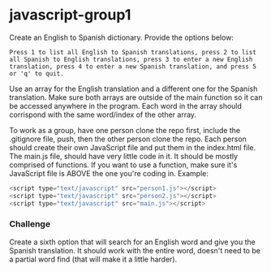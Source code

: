# javascript-group1

Create an English to Spanish dictionary. Provide the options below:
```
Press 1 to list all English to Spanish translations, press 2 to list all Spanish to English translations, press 3 to enter a new English translation, press 4 to enter a new Spanish translation, and press 5 or 'q' to quit.
```
Use an array for the English translation and a different one for the Spanish translation. Make sure both arrays are outside of the main function so it can be accessed anywhere in the program. Each word in the array should corrispond with the same word/index of the other array.

To work as a group, have one person clone the repo first, include the .gitignore file, push, then the other person clone the repo. Each person should create their own JavaScript file and put them in the index.html file. The main.js file, should have very little code in it. It should be mostly comprised of functions. If you want to use a function, make sure it's JavaScript file is ABOVE the one you're coding in. Example:

``` javascript
<script type="text/javascript" src="person1.js"></script>
<script type="text/javascript" src="person2.js"></script>
<script type="text/javascript" src="main.js"></script>
```

### Challenge
Create a sixth option that will search for an English word and give you the Spanish translation. It should work with the entire word, doesn't need to be a partial word find (that will make it a little harder).
